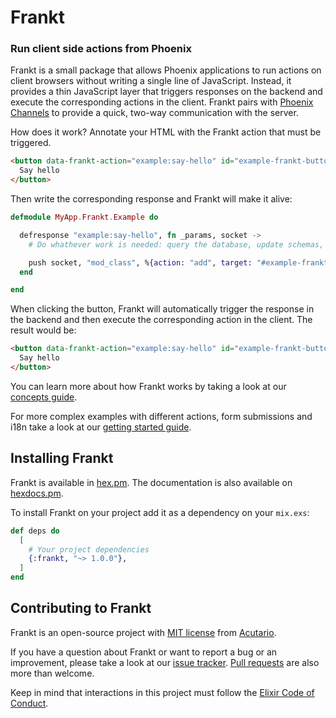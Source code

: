 # Frankt

### Run client side actions from Phoenix

Frankt is a small package that allows Phoenix applications to run actions on client browsers without writing a single line of JavaScript. Instead, it provides a thin JavaScript layer that triggers responses on the backend and execute the corresponding actions in the client.
Frankt pairs with [Phoenix Channels](https://hexdocs.pm/phoenix/channels.html) to provide a quick, two-way communication with the server.

How does it work? Annotate your HTML with the Frankt action that must be triggered.

```html
<button data-frankt-action="example:say-hello" id="example-frankt-button">
  Say hello
</button>
```

Then write the corresponding response and Frankt will make it alive:

```elixir
defmodule MyApp.Frankt.Example do

  defresponse "example:say-hello", fn _params, socket ->
    # Do whathever work is needed: query the database, update schemas, render templates, etc

    push socket, "mod_class", %{action: "add", target: "#example-frankt-button", klass: "updated-class"}
  end

end
```

When clicking the button, Frankt will automatically trigger the response in the backend and then
execute the corresponding action in the client. The result would be:

```html
<button data-frankt-action="example:say-hello" id="example-frankt-button" class="updated-class">
  Say hello
</button>
```

You can learn more about how Frankt works by taking a look at our [concepts guide](TODO).

For more complex examples with different actions, form submissions and i18n take a look at our [getting started guide](TODO).

## Installing Frankt

Frankt is available in [hex.pm](https://hex.pm/packages/frankt). The documentation is also available on [hexdocs.pm](https://hexdocs.pm/frankt).

To install Frankt on your project add it as a dependency on your `mix.exs`:

```elixir
def deps do
  [
    # Your project dependencies
    {:frankt, "~> 1.0.0"},
  ]
end
```

## Contributing to Frankt

Frankt is an open-source project with [MIT license](https://github.com/acutario/frankt/blob/master/LICENSE) from [Acutario](https://www.acutar.io/).

If you have a question about Frankt or want to report a bug or an improvement, please take a look at our [issue tracker](https://github.com/acutario/frankt/issues).
[Pull requests](https://github.com/acutario/frankt/pulls) are also more than welcome.

Keep in mind that interactions in this project must follow the [Elixir Code of Conduct](https://github.com/elixir-lang/elixir/blob/master/CODE_OF_CONDUCT.md).
